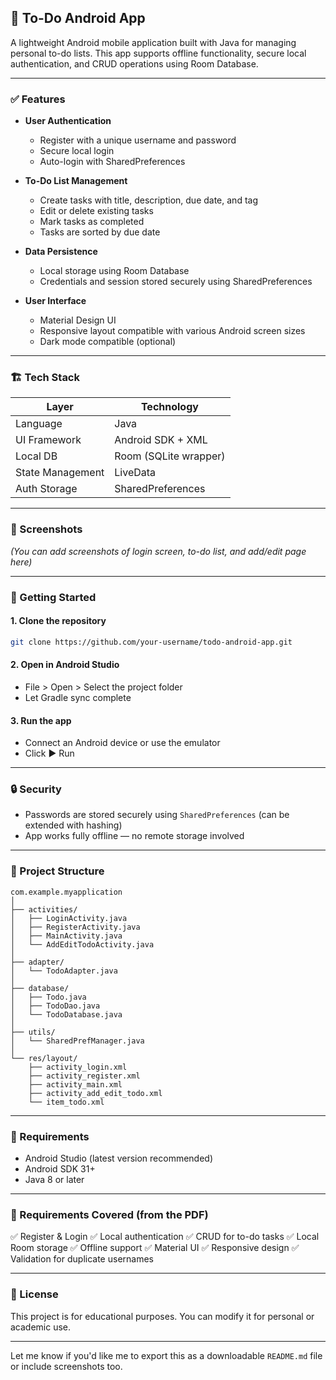 

## 📱 To-Do Android App

A lightweight Android mobile application built with Java for managing personal to-do lists. This app supports offline functionality, secure local authentication, and CRUD operations using Room Database.

---

### ✅ Features

* **User Authentication**

  * Register with a unique username and password
  * Secure local login
  * Auto-login with SharedPreferences
* **To-Do List Management**

  * Create tasks with title, description, due date, and tag
  * Edit or delete existing tasks
  * Mark tasks as completed
  * Tasks are sorted by due date
* **Data Persistence**

  * Local storage using Room Database
  * Credentials and session stored securely using SharedPreferences
* **User Interface**

  * Material Design UI
  * Responsive layout compatible with various Android screen sizes
  * Dark mode compatible (optional)

---

### 🏗️ Tech Stack

| Layer            | Technology            |
| ---------------- | --------------------- |
| Language         | Java                  |
| UI Framework     | Android SDK + XML     |
| Local DB         | Room (SQLite wrapper) |
| State Management | LiveData              |
| Auth Storage     | SharedPreferences     |

---

### 📸 Screenshots

*(You can add screenshots of login screen, to-do list, and add/edit page here)*

---

### 🚀 Getting Started

#### 1. Clone the repository

```bash
git clone https://github.com/your-username/todo-android-app.git
```

#### 2. Open in Android Studio

* File > Open > Select the project folder
* Let Gradle sync complete

#### 3. Run the app

* Connect an Android device or use the emulator
* Click ▶️ Run

---

### 🔒 Security

* Passwords are stored securely using `SharedPreferences` (can be extended with hashing)
* App works fully offline — no remote storage involved

---

### 📂 Project Structure

```
com.example.myapplication
│
├── activities/
│   ├── LoginActivity.java
│   ├── RegisterActivity.java
│   ├── MainActivity.java
│   └── AddEditTodoActivity.java
│
├── adapter/
│   └── TodoAdapter.java
│
├── database/
│   ├── Todo.java
│   ├── TodoDao.java
│   └── TodoDatabase.java
│
├── utils/
│   └── SharedPrefManager.java
│
└── res/layout/
    ├── activity_login.xml
    ├── activity_register.xml
    ├── activity_main.xml
    ├── activity_add_edit_todo.xml
    └── item_todo.xml
```

---

### 📌 Requirements

* Android Studio (latest version recommended)
* Android SDK 31+
* Java 8 or later

---

### 📖 Requirements Covered (from the PDF)

✅ Register & Login
✅ Local authentication
✅ CRUD for to-do tasks
✅ Local Room storage
✅ Offline support
✅ Material UI
✅ Responsive design
✅ Validation for duplicate usernames

---

### 📃 License

This project is for educational purposes. You can modify it for personal or academic use.

---

Let me know if you'd like me to export this as a downloadable `README.md` file or include screenshots too.
